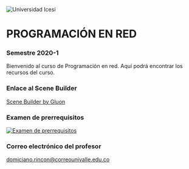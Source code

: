 ![Universidad Icesi](https://www.icesi.edu.co/launiversidad/images/La_universidad/logosimbolos/Logo_icesi_JPG.jpg)
# PROGRAMACIÓN EN RED
### Semestre 2020-1

Bienvenido al curso de Programación en red. Aquí podrá encontrar los recursos del curso.

### Enlace al Scene Builder
[Scene Builder by Gluon](https://gluonhq.com/products/scene-builder/)

### Examen de prerrequisitos
[![Examen de prerrequisitos](http://www.iconninja.com/files/825/688/946/pencil-list-done-checkmark-todo-exam-icon.png)](https://forms.gle/6ZEivRZ4ZTMg9GQi9)


### Correo electrónico del profesor
domiciano.rincon@correounivalle.edu.co